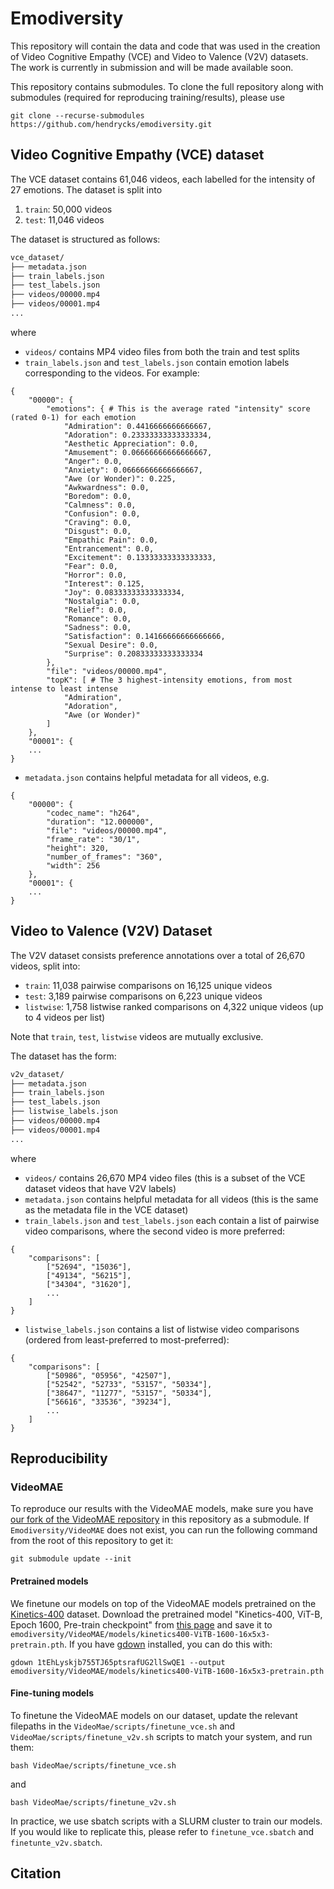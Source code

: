 # Emodiversity

This repository will contain the data and code that was used in the creation of Video Cognitive Empathy (VCE) and Video to Valence (V2V) datasets. 
The work is currently in submission and will be made available soon.

This repository contains submodules. To clone the full repository along with submodules (required for reproducing training/results), please use
```
git clone --recurse-submodules https://github.com/hendrycks/emodiversity.git
```

## Video Cognitive Empathy (VCE) dataset
The VCE dataset contains 61,046 videos, each labelled for the intensity of 27 emotions. The dataset is split into
1. `train`: 50,000 videos
2. `test`: 11,046 videos

The dataset is structured as follows:

```bash
vce_dataset/
├── metadata.json
├── train_labels.json
├── test_labels.json
├── videos/00000.mp4
├── videos/00001.mp4
...
```
where
- `videos/` contains MP4 video files from both the train and test splits 
- `train_labels.json` and `test_labels.json` contain emotion labels corresponding to the videos. For example:
```
{
    "00000": {
        "emotions": { # This is the average rated "intensity" score (rated 0-1) for each emotion
            "Admiration": 0.4416666666666667,
            "Adoration": 0.23333333333333334,
            "Aesthetic Appreciation": 0.0,
            "Amusement": 0.06666666666666667,
            "Anger": 0.0,
            "Anxiety": 0.06666666666666667,
            "Awe (or Wonder)": 0.225,
            "Awkwardness": 0.0,
            "Boredom": 0.0,
            "Calmness": 0.0,
            "Confusion": 0.0,
            "Craving": 0.0,
            "Disgust": 0.0,
            "Empathic Pain": 0.0,
            "Entrancement": 0.0,
            "Excitement": 0.13333333333333333,
            "Fear": 0.0,
            "Horror": 0.0,
            "Interest": 0.125,
            "Joy": 0.08333333333333334,
            "Nostalgia": 0.0,
            "Relief": 0.0,
            "Romance": 0.0,
            "Sadness": 0.0,
            "Satisfaction": 0.14166666666666666,
            "Sexual Desire": 0.0,
            "Surprise": 0.20833333333333334
        },
        "file": "videos/00000.mp4",
        "topK": [ # The 3 highest-intensity emotions, from most intense to least intense
            "Admiration",
            "Adoration",
            "Awe (or Wonder)"
        ]
    },
    "00001": {
    ...
}
```
- `metadata.json` contains helpful metadata for all videos, e.g.
```
{
    "00000": {
        "codec_name": "h264",
        "duration": "12.000000",
        "file": "videos/00000.mp4",
        "frame_rate": "30/1",
        "height": 320,
        "number_of_frames": "360",
        "width": 256
    },
    "00001": {
    ...
}
```


## Video to Valence (V2V) Dataset
The V2V dataset consists preference annotations over a total of 26,670 videos, split into:
- `train`: 11,038 pairwise comparisons on 16,125 unique videos
- `test`: 3,189 pairwise comparisons on 6,223 unique videos
- `listwise`: 1,758 listwise ranked comparisons on 4,322 unique videos (up to 4 videos per list)

Note that `train`, `test`, `listwise` videos are mutually exclusive.

The dataset has the form:
```bash
v2v_dataset/
├── metadata.json
├── train_labels.json
├── test_labels.json
├── listwise_labels.json
├── videos/00000.mp4
├── videos/00001.mp4
...
```
where
- `videos/` contains 26,670 MP4 video files (this is a subset of the VCE dataset videos that have V2V labels)
- `metadata.json` contains helpful metadata for all videos (this is the same as the metadata file in the VCE dataset)
- `train_labels.json` and `test_labels.json` each contain a list of pairwise video comparisons, where the second video is more preferred:
```
{
    "comparisons": [
        ["52694", "15036"],
        ["49134", "56215"],
        ["34304", "31620"],
        ...
    ]
}
```
- `listwise_labels.json` contains a list of listwise video comparisons (ordered from least-preferred to most-preferred):
```
{
    "comparisons": [
        ["50986", "05956", "42507"],
        ["52542", "52733", "53157", "50334"],
        ["38647", "11277", "53157", "50334"],
        ["56616", "33536", "39234"],
        ...
    ]
}
```

## Reproducibility

### VideoMAE

To reproduce our results with the VideoMAE models, make sure you have [our fork of the VideoMAE repository](https://github.com/JunShern/VideoMAE) in this repository as a submodule. If `Emodiversity/VideoMAE` does not exist, you can run the following command from the root of this repository to get it:
```
git submodule update --init
```

#### Pretrained models
We finetune our models on top of the VideoMAE models pretrained on the [Kinetics-400](https://www.deepmind.com/open-source/kinetics) dataset. Download the pretrained model "Kinetics-400, ViT-B, Epoch 1600, Pre-train checkpoint" from [this page](https://github.com/JunShern/VideoMAE/blob/main/MODEL_ZOO.md) and save it to `emodiversity/VideoMAE/models/kinetics400-ViTB-1600-16x5x3-pretrain.pth`. If you have [gdown](https://github.com/wkentaro/gdown) installed, you can do this with:
```
gdown 1tEhLyskjb755TJ65ptsrafUG2llSwQE1 --output emodiversity/VideoMAE/models/kinetics400-ViTB-1600-16x5x3-pretrain.pth
```


#### Fine-tuning models
To finetune the VideoMAE models on our dataset, update the relevant filepaths in the `VideoMae/scripts/finetune_vce.sh` and `VideoMae/scripts/finetune_v2v.sh` scripts to match your system, and run them:
```
bash VideoMae/scripts/finetune_vce.sh
```
and
```
bash VideoMae/scripts/finetune_v2v.sh
```

In practice, we use sbatch scripts with a SLURM cluster to train our models. If you would like to replicate this, please refer to `finetune_vce.sbatch` and `finetunte_v2v.sbatch`.


## Citation
